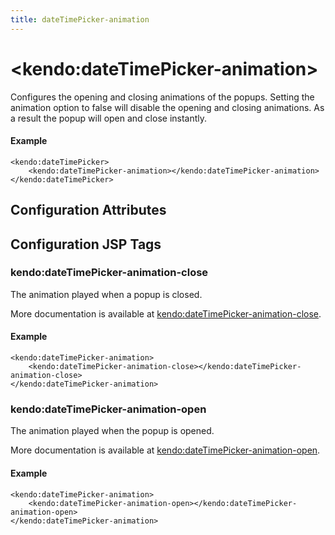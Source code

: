 ```yaml
---
title: dateTimePicker-animation
---
```


# \<kendo:dateTimePicker-animation\>

Configures the opening and closing animations of the popups. Setting the animation option to false will disable the opening and closing animations. As a result the popup will open and close instantly.

#### Example
    <kendo:dateTimePicker>
        <kendo:dateTimePicker-animation></kendo:dateTimePicker-animation>
    </kendo:dateTimePicker>

## Configuration Attributes


##  Configuration JSP Tags

### kendo:dateTimePicker-animation-close

The animation played when a popup is closed.

More documentation is available at [kendo:dateTimePicker-animation-close](/api/wrappers/jsp/datetimepicker/animation-close).

#### Example

    <kendo:dateTimePicker-animation>
        <kendo:dateTimePicker-animation-close></kendo:dateTimePicker-animation-close>
    </kendo:dateTimePicker-animation>

### kendo:dateTimePicker-animation-open

The animation played when the popup is opened.

More documentation is available at [kendo:dateTimePicker-animation-open](/api/wrappers/jsp/datetimepicker/animation-open).

#### Example

    <kendo:dateTimePicker-animation>
        <kendo:dateTimePicker-animation-open></kendo:dateTimePicker-animation-open>
    </kendo:dateTimePicker-animation>

